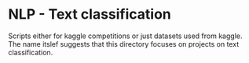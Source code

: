 # NLP - Text classification
Scripts either for kaggle competitions or just datasets used from kaggle.
The name itslef suggests that this directory focuses on projects on text classification.

    